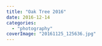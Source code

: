 ```yaml
---
title: "Oak Tree 2016"
date: 2016-12-14
categories: 
  - "photography"
coverImage: "20161125_125636.jpg"
---
```



